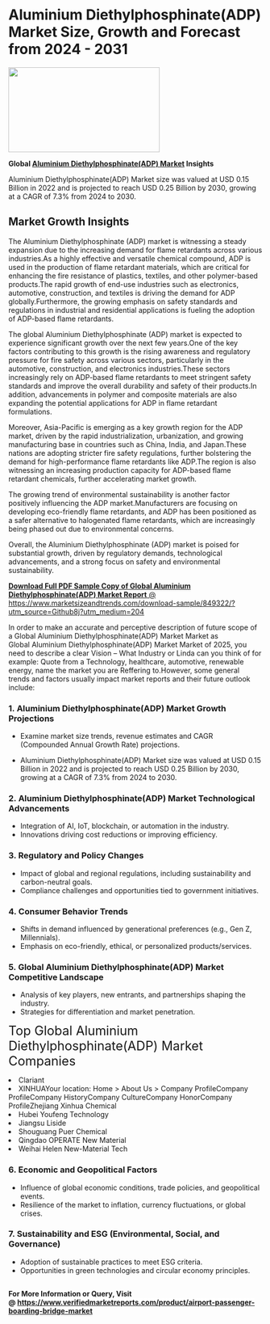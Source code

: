 <H1>Aluminium Diethylphosphinate(ADP) Market Size, Growth and Forecast from 2024 - 2031</H1><img class="aligncenter size-medium wp-image-584254" src="https://thirdeyenews.in/wp-content/uploads/2024/09/Global-Market-Research-300x168.jpeg" alt="" width="300" height="168" /><p><strong>Global&nbsp;<a href="https://www.marketsizeandtrends.com/download-sample/849322/?utm_source=Github8j?utm_medium=204">Aluminium Diethylphosphinate(ADP) Market</a> Insights</strong></p><p>Aluminium Diethylphosphinate(ADP) Market size was valued at USD 0.15 Billion in 2022 and is projected to reach USD 0.25 Billion by 2030, growing at a CAGR of 7.3% from 2024 to 2030.</p><p><h2>Market Growth Insights</h2> <p>The Aluminium Diethylphosphinate (ADP) market is witnessing a steady expansion due to the increasing demand for flame retardants across various industries.As a highly effective and versatile chemical compound, ADP is used in the production of flame retardant materials, which are critical for enhancing the fire resistance of plastics, textiles, and other polymer-based products.The rapid growth of end-use industries such as electronics, automotive, construction, and textiles is driving the demand for ADP globally.Furthermore, the growing emphasis on safety standards and regulations in industrial and residential applications is fueling the adoption of ADP-based flame retardants.</p> <p><a href="#"></a></p> <p>The global Aluminium Diethylphosphinate (ADP) market is expected to experience significant growth over the next few years.One of the key factors contributing to this growth is the rising awareness and regulatory pressure for fire safety across various sectors, particularly in the automotive, construction, and electronics industries.These sectors increasingly rely on ADP-based flame retardants to meet stringent safety standards and improve the overall durability and safety of their products.In addition, advancements in polymer and composite materials are also expanding the potential applications for ADP in flame retardant formulations.</p> <p>Moreover, Asia-Pacific is emerging as a key growth region for the ADP market, driven by the rapid industrialization, urbanization, and growing manufacturing base in countries such as China, India, and Japan.These nations are adopting stricter fire safety regulations, further bolstering the demand for high-performance flame retardants like ADP.The region is also witnessing an increasing production capacity for ADP-based flame retardant chemicals, further accelerating market growth.</p> <p>The growing trend of environmental sustainability is another factor positively influencing the ADP market.Manufacturers are focusing on developing eco-friendly flame retardants, and ADP has been positioned as a safer alternative to halogenated flame retardants, which are increasingly being phased out due to environmental concerns.</p> <p>Overall, the Aluminium Diethylphosphinate (ADP) market is poised for substantial growth, driven by regulatory demands, technological advancements, and a strong focus on safety and environmental sustainability.</p> <p><a href="#"></p><p><span class=""><strong>Download Full PDF Sample Copy of Global Aluminium Diethylphosphinate(ADP) Market Report</strong> @ <a href="https://www.marketsizeandtrends.com/download-sample/849322/?utm_source=Github8j?utm_medium=204" target="_blank">https://www.marketsizeandtrends.com/download-sample/849322/?utm_source=Github8j?utm_medium=204</a></span></p><p>In order to make an accurate and perceptive description of future scope of a Global&nbsp;Aluminium Diethylphosphinate(ADP) Market Market as Global&nbsp;Aluminium Diethylphosphinate(ADP) Market Market of 2025, you need to describe a clear Vision &ndash; What Industry or Linda can you think of for example: Quote from a Technology, healthcare, automotive, renewable energy, name the market you are Reffering to.However, some general trends and factors usually impact market reports and their future outlook include:</p><h3>1.&nbsp;<strong>Aluminium Diethylphosphinate(ADP) Market Growth Projections</strong></h3><ul><li>Examine market size trends, revenue estimates and CAGR (Compounded Annual Growth Rate) projections.</li><li><p>Aluminium Diethylphosphinate(ADP) Market size was valued at USD 0.15 Billion in 2022 and is projected to reach USD 0.25 Billion by 2030, growing at a CAGR of 7.3% from 2024 to 2030.</p></li></ul><h3>2.&nbsp;<strong>Aluminium Diethylphosphinate(ADP) Market Technological Advancements</strong></h3><ul><li>Integration of AI, IoT, blockchain, or automation in the industry.</li><li>Innovations driving cost reductions or improving efficiency.</li></ul><h3>3.&nbsp;<strong>Regulatory and Policy Changes</strong></h3><ul><li>Impact of global and regional regulations, including sustainability and carbon-neutral goals.</li><li>Compliance challenges and opportunities tied to government initiatives.</li></ul><h3>4.&nbsp;<strong>Consumer Behavior Trends</strong></h3><ul><li>Shifts in demand influenced by generational preferences (e.g., Gen Z, Millennials).</li><li>Emphasis on eco-friendly, ethical, or personalized products/services.</li></ul><h3>5.&nbsp;<strong>Global Aluminium Diethylphosphinate(ADP) Market Competitive Landscape</strong></h3><ul><li>Analysis of key players, new entrants, and partnerships shaping the industry.</li><li>Strategies for differentiation and market penetration.</li></ul><p data-pm-slice="1 1 []"><span style="color: inherit; font-family: inherit; font-size: 25px;">Top Global Aluminium Diethylphosphinate(ADP) Market Companies</span></p><div class="" data-test-id=""><p><li>Clariant</li><li> XINHUAYour location: Home > About Us > Company ProfileCompany ProfileCompany HistoryCompany CultureCompany HonorCompany ProfileZhejiang Xinhua Chemical</li><li> Hubei Youfeng Technology</li><li> Jiangsu Liside</li><li> Shouguang Puer Chemical</li><li> Qingdao OPERATE New Material</li><li> Weihai Helen New-Material Tech</li></p></div><h3>6.&nbsp;<strong>Economic and Geopolitical Factors</strong></h3><ul><li>Influence of global economic conditions, trade policies, and geopolitical events.</li><li>Resilience of the market to inflation, currency fluctuations, or global crises.</li></ul><h3>7.&nbsp;<strong>Sustainability and ESG (Environmental, Social, and Governance)</strong></h3><ul><li>Adoption of sustainable practices to meet ESG criteria.</li><li>Opportunities in green technologies and circular economy principles.</li></ul><h2><strong style="font-size: 14px;">For More Information or Query, Visit @&nbsp;</strong><a style="background-color: #ffffff; font-size: 14px;" href="https://www.marketsizeandtrends.com/report/aluminium-diethylphosphinate-adp-market/" target="_blank">https://www.verifiedmarketreports.com/product/airport-passenger-boarding-bridge-market</a></h2>